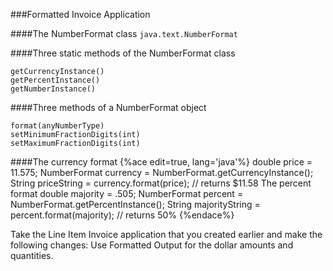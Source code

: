 ###Formatted Invoice Application

####The NumberFormat class
```java.text.NumberFormat```

####Three static methods of the NumberFormat class

```
getCurrencyInstance()
getPercentInstance()
getNumberInstance()
```

####Three methods of a NumberFormat object
```
format(anyNumberType)
setMinimumFractionDigits(int)
setMaximumFractionDigits(int)
``` 

####The currency format
{%ace edit=true, lang='java'%}
double price = 11.575;
NumberFormat currency = NumberFormat.getCurrencyInstance();
String priceString = currency.format(price); // returns $11.58
The percent format
double majority = .505;
NumberFormat percent = NumberFormat.getPercentInstance();
String majorityString = percent.format(majority); // returns 50%
{%endace%}

Take the Line Item Invoice application that you created earlier and make the following changes: Use Formatted Output for the dollar amounts and quantities.